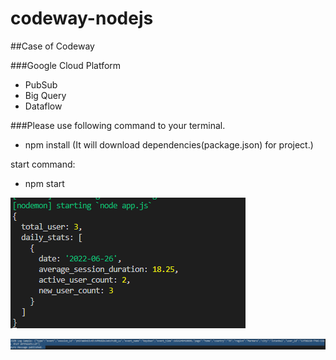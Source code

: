 # codeway-nodejs
##Case of Codeway

###Google Cloud Platform
  - PubSub 
  - Big Query 
  - Dataflow

###Please use following command to your terminal.
- npm install
(It will download dependencies(package.json) for project.)

start command: 
- npm start

![alt text](https://github.com/Meowcu/codeway-nodejs/blob/main/docs/img/AnalyticsEndpointResponseSample.PNG "Analytics Endpoint Response Sample")

![alt text](https://github.com/Meowcu/codeway-nodejs/blob/main/docs/img/JSONAvroMessageSample.PNG "JSON Avro Message Sample")
